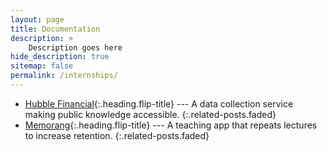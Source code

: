 ```yaml
---
layout: page
title: Documentation
description: >
    Description goes here
hide_description: true
sitemap: false
permalink: /internships/
---
```


* [Hubble Financial]{:.heading.flip-title} --- A data collection service making public knowledge accessible.
{:.related-posts.faded}
* [Memorang]{:.heading.flip-title} --- A teaching app that repeats lectures to increase retention.
{:.related-posts.faded}

[Hubble Financial]: hubble_financial.md
[Memorang]: memorang.md
